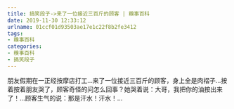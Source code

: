 ```yaml
---
title: 搞笑段子->来了一位接近三百斤的顾客 | 糗事百科
date: 2019-11-30 12:33:12
urlname: 01ccf01d93503ae17e1c22f8b2fe3412
tags: 
- 糗事百科
categories:
- 糗事百科
- 搞笑段子
---
```

朋友假期在一正经按摩店打工…来了一位接近三百斤的顾客，身上全是肉褶子…按着按着朋友哭了，顾客奇怪的问怎么回事？她哭着说：大哥，我把你的油按出来了！…顾客生气的说：那是汗水！汗水！…


